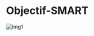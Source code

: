 # Objectif-SMART

![img1](https://c8.alamy.com/compfr/er014k/la-publicite-automobile-smart-boiler-company-a-londres-comte-de-hertfordshire-redbourn-hertfordshire-angleterre-er014k.jpg)
